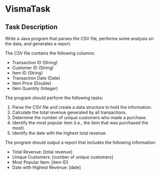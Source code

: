 # VismaTask
## Task Description

Write a Java program that parses the CSV file, performs some analysis on the data, and
generates a report.

The CSV file contains the following columns:

- Transaction ID (String)
- Customer ID (String)
- Item ID (String)
- Transaction Date (Date)
- Item Price (Double)
- Item Quantity (Integer)

The program should perform the following tasks:
1. Parse the CSV file and create a data structure to hold the information.
2. Calculate the total revenue generated by all transactions.
3. Determine the number of unique customers who made a purchase.
4. Identify the most popular item (i.e., the item that was purchased the most).
5. Identify the date with the highest total revenue.

The program should output a report that includes the following information:
- Total Revenue: [total revenue]
- Unique Customers: [number of unique customers]
- Most Popular Item: [item ID]
- Date with Highest Revenue: [date]
